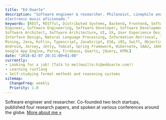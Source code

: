 ```yaml
---
title: "Ed Duarte"
description: "Software engineer & researcher. Philonoist, cinephile and
electronic music aficionado."
keywords: [REST, RESTful, Distributed Systems, Backend, Frontend, Software
Engineer, Software Engineering, Software Developer, Software Development,
Software Architect, Software Architecture, UI, UX, User Experience Design, User
Interface Design, Natural Language Processing, Information Retrieval, Text
Mining, Java, Kotlin, Typescript, JavaScript, ES6, iOS, Swift, Objective-C,
Android, Jersey, Jetty, Tomcat, Spring Framework, Hibernate, SAAJ, JAXB, XSLT,
Google App Engine, Parse, Firebase, Quartz, jQuery, HTML]
date: "2018-02-07 20:31:00+01:00"
currently:
- Looking for a job! [Talk to me](mailto:hi@edduarte.com)!
- Learning rustlang
- Self-studying formal methods and reasoning systems
sitemap:
  ChangeFreq: weekly
  Priority: 1.0
---
```


Software engineer and researcher. Co-founded two tech startups, published four
research papers, and spoken at various conferences around the globe. [More about
me »](/about/)
